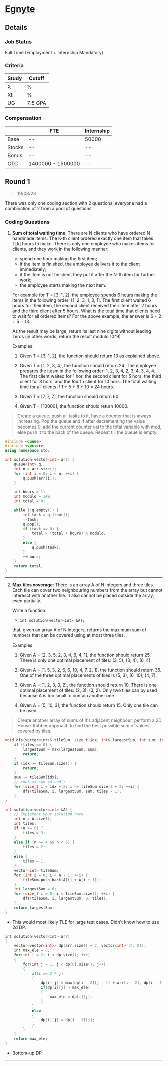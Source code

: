# [Egnyte](https://www.egnyte.com/)

## Details

### Job Status

Full Time (Employment + Internship Mandatory)

### Criteria

|Study|Cutoff|
|-----|------|
|X|%|
|XII|%|
|UG|7.5 GPA|

[comment]: # (Any other details go under this. This is a comment)

### Compensation

||FTE|Internship|
|--|-----|------|
|Base|--|50000|
|Stocks|--|--|
|Bonus|--|--|
|CTC|1400000 - 1500000|--|

[comment]: # (Details about the rounds go under this comment.)

## Round 1

> 19/08/23

[comment]: # (Summary of the sections and experience below this comment.)
There was only one coding section with 2 questions, everyone had a combination of 2 from a pool of questions.

### Coding Questions

1. **Sum of total waiting time**: There are N clients who have ordered N handmade items. The K-th client ordered exactly one item that takes T[k] hours to make. There is only one employee who makes items for clients, and they work in the following manner:

    - spend one hour making the first item;
    - if the item is finished, the employee delivers it to the client immediately;
    - if the item is not finished, they put it after the N-th item for further work;
    - the employee starts making the next item.

    For example for T = [3, 1, 2], the employee spends 6 hours making the items in the following order: [1, 2, 3, 1, 3, 1]. The first client waited 6 hours for their item, the second client received their item after 2 hours and the third client after 5 hours. What is the total time that clients need to wait for all ordered items? For the above example, the answer is 6 + 2 + 5 = 13.

    As the result may be large, return its last nine digits without leading zeros (in other words, return the result modulo 10^9)

    Examples:

    1. Given T = [3, 1, 2], the function should return 13 as explained above.

    2. Given T = [1, 2, 3, 4], the function should return 24. The employee prepares the itesm in the following order: 1, 2, 3, 4, 2, 3, 4, 3, 4, 4. The first client waited for 1 hor, the second client for 5 hors, the third client for 8 hors, and the fourth client for 10 hors. The total waiting time for all clients if 1 + 5 + 8 + 10 = 24 hours.

    3. Given T = [7, 7, 7], the function should return 60.

    4. Given T = [10000], the function should return 10000.

> Create a queue, push all tasks to it, have a counter that is always increasing. Pop the queue and if after decrementing the value becomes 0, add the current counter val to the total variable with mod, else push it to the back of the queue. Repeat till the queue is empty.

[comment]: # (Add any resources or links or code to this question under this comment.)

```cpp
#include <queue>
#include <vector>
using namespace std;

int solution(vector<int> arr) {
    queue<int> q;
    int n = arr.size();
    for (int i = 0; i < n; ++i) {
        q.push(arr[i]);
    }

    int hours = 1;
    int modulo = 1e9;
    int total = 0;

    while (!q.empty()) {
        int task = q.front();
        --task;
        q.pop();
        if (task == 0) {
            total = (total + hours) % modulo;
        }
        else {
            q.push(task);
        }
        ++hours;
    }
    return total;
}
```

---

2. **Max tiles coverage**: There is an array A of N integers and three tiles. Each tile can cover two neighbouring numbers from the array but cannot interesct with another file. It also cannot be placed outside the array, even partially.

    Write a function:
    - `int solution(vector<int> &A);`

    that, given an array A of N integers, returns the maximum sum of numbers that can be covered using at most three tiles.

    Examples:

    1. Given A = [2, 3, 5, 2, 3, 4, 6, 4, 1], the function should return 25. There is only one optimal placement of tiles: (3, 5), (3, 4), (6, 4).

    2. Given A = [1, 5, 3, 2, 6, 6, 10, 4, 7, 2, 1], the function should return 35. One of the three optimal placements of tiles is (5, 3), (6, 10), (4, 7).

    3. Given A = [1, 2, 3, 3, 2], the function should return 10. There is one optimal placement of tiles: (2, 3), (3, 2). Only two tiles can by used because A is too small to contain another one.

    4. Given A = [5, 10, 3], the function should return 15. Only one tile can be used.

> Create another array of sums of it's adjacent neighbour, perform a 2D House-Robber approach to find the best possible sum of values covered by tiles.

[comment]: # (Add any resources or links or code to this question under this comment.)

```cpp
void dfs(vector<int>& tileSum, size_t idx, int& largestSum, int sum, int tiles) {
    if (tiles == 0) {
        largestSum = max(largestSum, sum);
        return;
    }
    if (idx >= tileSum.size()) {
        return;
    }
    sum += tileSum[idx];
    // cout << sum << endl;
    for (size_t i = idx + 2; i <= tileSum.size() + 2; ++i) {
        dfs(tileSum, i, largestSum, sum, tiles - 1);
    }
}

int solution(vector<int> &A) {
    // Implement your solution here
    int n = A.size();
    int tiles;
    if (n >= 6) {
        tiles = 3;
    }
    else if (n >= 4 && n < 6) {
        tiles = 2;
    }
    else {
        tiles = 1;
    }
    vector<int> tileSum;
    for (int i = 0; i < n - 1; ++i) {
        tileSum.push_back(A[i] + A[i + 1]);
    }
    int largestSum = 0;
    for (size_t i = 0; i < tileSum.size(); ++i) {
        dfs(tileSum, i, largestSum, 0, tiles);
    }
    return largestSum;
}
```
- This would most likely TLE for large test cases. Didn't know how to use 2d DP.

```cpp
int solution(vector<int> arr)
{
    vector<vector<int>> dp(arr.size() + 2, vector<int> (4, 0));
    int max_ele = 0;
    for(int i = 2; i < dp.size(); i++)
    {
        for(int j = 1; j < dp[0].size(); j++)
        {
            if(i >= 2 * j)
            {
                dp[i][j] = max(dp[i - 2][j - 1] + arr[i - 2], dp[i - 1][j]);
                if(dp[i][j] > max_ele)
                {
                    max_ele = dp[i][j];
                }
            }
            else
            {
                dp[i][j] = dp[i - 1][j];
            }
        }
    }
    return max_ele;
}
```
- Bottom-up DP

---
